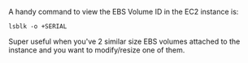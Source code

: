 A handy command to view the EBS Volume ID in the EC2 instance is:

```
lsblk -o +SERIAL
```

Super useful when you've 2 similar size EBS volumes attached to the instance and you want to modify/resize one of them.
